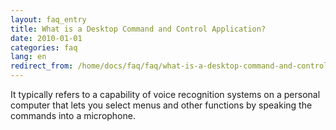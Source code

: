 ```yaml
---
layout: faq_entry
title: What is a Desktop Command and Control Application?
date: 2010-01-01
categories: faq
lang: en
redirect_from: /home/docs/faq/faq/what-is-a-desktop-command-and-control-application
---
```

It typically refers to a capability of voice recognition systems on a personal computer that lets you select menus and other functions by speaking the commands into a microphone.
